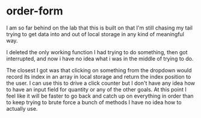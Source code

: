 # order-form

I am so far behind on the lab that this is built on that I'm still chasing my tail trying to get data into and out of local storage in any kind of meaningful way.  

I deleted the only working function I had trying to do something, then got interrupted, and now i have no idea what i was in the middle of trying to do.  

The closest I got was that clicking on something from the dropdown would record its index in an array in local storage and return the index position to the user.  I can use this to drive a click counter but I don't have any idea how to have an input field for quantity or any of the other goals.  At this point I feel like it will be faster to go back and catch up on everything in order than to keep trying to brute force a bunch of methods I have no idea how to actually use.